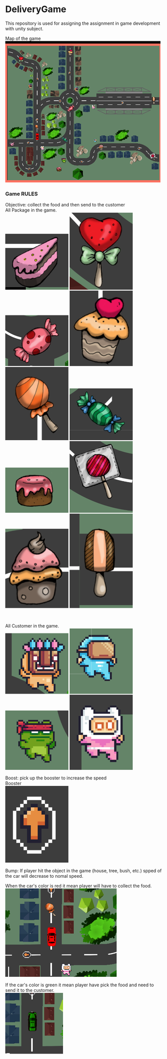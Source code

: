 # DeliveryGame
This repository is used for assigning the assignment in game development with unity subject.

Map of the game
<br>
![](https://github.com/Rus1999/DeliveryGame/blob/main/guide%20pic/map.png)

### Game RULES
Objective: collect the food and then send to the customer
<br>
All Package in the game.
<br>
<img src="https://github.com/Rus1999/DeliveryGame/blob/main/guide%20pic/package1.png" alt="drawing" width="200"/>
<img src="https://github.com/Rus1999/DeliveryGame/blob/main/guide%20pic/package2.png" alt="drawing" width="200"/>
<img src="https://github.com/Rus1999/DeliveryGame/blob/main/guide%20pic/package3.png" alt="drawing" width="200"/>
<img src="https://github.com/Rus1999/DeliveryGame/blob/main/guide%20pic/package4.png" alt="drawing" width="200"/>
<img src="https://github.com/Rus1999/DeliveryGame/blob/main/guide%20pic/package5.png" alt="drawing" width="200"/>
<img src="https://github.com/Rus1999/DeliveryGame/blob/main/guide%20pic/package6.png" alt="drawing" width="200"/>
<img src="https://github.com/Rus1999/DeliveryGame/blob/main/guide%20pic/package7.png" alt="drawing" width="200"/>
<img src="https://github.com/Rus1999/DeliveryGame/blob/main/guide%20pic/package8.png" alt="drawing" width="200"/>
<img src="https://github.com/Rus1999/DeliveryGame/blob/main/guide%20pic/package9.png" alt="drawing" width="200"/>
<img src="https://github.com/Rus1999/DeliveryGame/blob/main/guide%20pic/package10.png" alt="drawing" width="200"/>

<br>

All Customer in the game.
<br>
<img src="https://github.com/Rus1999/DeliveryGame/blob/main/guide%20pic/sakai.png" alt="drawing" width="200"/>
<img src="https://github.com/Rus1999/DeliveryGame/blob/main/guide%20pic/medicalman.png" alt="drawing" width="200"/>
<img src="https://github.com/Rus1999/DeliveryGame/blob/main/guide%20pic/ninja%20frog.png" alt="drawing" width="200"/>
<img src="https://github.com/Rus1999/DeliveryGame/blob/main/guide%20pic/pink%20rabbit.png" alt="drawing" width="200"/>
<br>

Boost: pick up the booster to increase the speed
<br>
Booster
<br>
<img src="https://github.com/Rus1999/DeliveryGame/blob/main/guide%20pic/boost.png" alt="booster" width="200"/>
<br>

Bump: If player hit the object in the game (house, tree, bush, etc.) spped of the car will decrease to nomal speed.

When the car's color is red it mean player will have to collect the food. <br>
![](https://github.com/Rus1999/DeliveryGame/blob/main/guide%20pic/red.png) <br>

If the car's color is green it mean player have pick the food and need to send it to the customer. <br>
![](https://github.com/Rus1999/DeliveryGame/blob/main/guide%20pic/green.png) <br>
